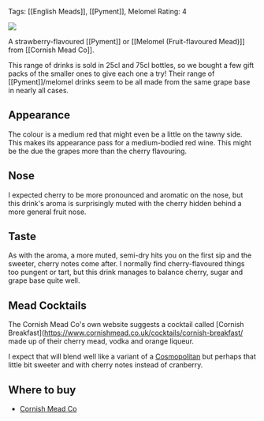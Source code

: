 Tags: [[English Meads]], [[Pyment]], Melomel
Rating: 4

![](https://www.cornishmead.co.uk/wp-content/uploads/2014/05/Cherry-Cornish-Mead-Wine.png)

A strawberry-flavoured [[Pyment]] or [[Melomel (Fruit-flavoured Mead)]] from [[Cornish Mead Co]].

This range of drinks is sold in 25cl and 75cl bottles, so we bought a few gift packs of the smaller ones to give each one a try! Their range of [[Pyment]]/melomel drinks seem to be all made from the same grape base in nearly all cases.

## Appearance

The colour is a medium red that might even be a little on the tawny side. This makes its appearance pass for a medium-bodied red wine. This might be the due the grapes more than the cherry flavouring.

## Nose

I expected cherry to be more pronounced and aromatic on the nose, but this drink's aroma is surprisingly muted with the cherry hidden behind a more general fruit nose.

## Taste

As with the aroma, a more muted, semi-dry hits you on the first sip and the sweeter, cherry notes come after. I normally find cherry-flavoured things too pungent or tart, but this drink manages to balance cherry, sugar and grape base quite well.

## Mead Cocktails

The Cornish Mead Co's own website suggests a cocktail called
[Cornish Breakfast](https://www.cornishmead.co.uk/cocktails/cornish-breakfast/ made up of their cherry mead, vodka and orange liqueur.

I expect that will blend well like a variant of a [Cosmopolitan](<https://en.wikipedia.org/wiki/Cosmopolitan_(cocktail)>) but perhaps that little bit sweeter and with cherry notes instead of cranberry.

## Where to buy

- [Cornish Mead Co](https://www.cornishmead.co.uk/product/cherry-mead/)
